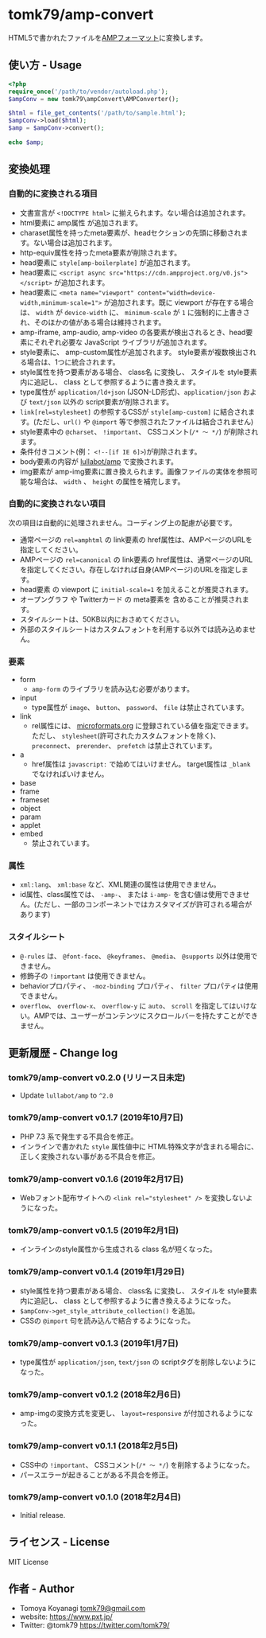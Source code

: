 # tomk79/amp-convert
HTML5で書かれたファイルを[AMPフォーマット](https://www.ampproject.org/ja/docs/reference/spec#required-markup)に変換します。


## 使い方 - Usage

```php
<?php
require_once('/path/to/vendor/autoload.php');
$ampConv = new tomk79\ampConvert\AMPConverter();

$html = file_get_contents('/path/to/sample.html');
$ampConv->load($html);
$amp = $ampConv->convert();

echo $amp;
```


## 変換処理

### 自動的に変換される項目

- 文書宣言が `<!DOCTYPE html>` に揃えられます。ない場合は追加されます。
- html要素に amp属性 が追加されます。
- charaset属性を持ったmeta要素が、headセクションの先頭に移動されます。ない場合は追加されます。
- http-equiv属性を持ったmeta要素が削除されます。
- head要素に `style[amp-boilerplate]` が追加されます。
- head要素に `<script async src="https://cdn.ampproject.org/v0.js"></script>` が追加されます。
- head要素に `<meta name="viewport" content="width=device-width,minimum-scale=1">` が追加されます。既に viewport が存在する場合は、 `width` が `device-width` に、 `minimum-scale` が `1` に強制的に上書きされ、そのほかの値がある場合は維持されます。
- amp-iframe, amp-audio, amp-video の各要素が検出されるとき、head要素にそれぞれ必要な JavaScript ライブラリが追加されます。
- style要素に、 amp-custom属性が追加されます。 style要素が複数検出される場合は、1つに統合されます。
- style属性を持つ要素がある場合、 class名 に変換し、 スタイルを style要素内に追記し、 class として参照するように書き換えます。
- type属性が `application/ld+json` (JSON-LD形式)、`application/json` および `text/json` 以外の script要素が削除されます。
- `link[rel=stylesheet]` の参照するCSSが `style[amp-custom]` に結合されます。(ただし、`url()` や `@import` 等で参照されたファイルは結合されません)
- style要素中の `@charset`、 `!important`、 CSSコメント(`/* 〜 */`) が削除されます。
- 条件付きコメント(例： `<!--[if IE 6]>`)が削除されます。
- body要素の内容が [lullabot/amp](https://packagist.org/packages/lullabot/amp) で変換されます。
- img要素が amp-img要素に置き換えられます。画像ファイルの実体を参照可能な場合は、 `width` 、 `height` の属性を補完します。

### 自動的に変換されない項目

次の項目は自動的に処理されません。コーディング上の配慮が必要です。

- 通常ページの `rel=amphtml` の link要素の href属性は、AMPページのURLを指定してください。
- AMPページの `rel=canonical` の link要素の href属性は、通常ページのURLを指定してください。存在しなければ自身(AMPページ)のURLを指定します。
- head要素 の viewport に `initial-scale=1` を加えることが推奨されます。
- オープングラフ や Twitterカード の meta要素を 含めることが推奨されます。
- スタイルシートは、50KB以内におさめてください。
- 外部のスタイルシートはカスタムフォントを利用する以外では読み込めません。

### 要素

- form
	- `amp-form` のライブラリを読み込む必要があります。
- input
	- type属性が `image`、 `button`、 `password`、 `file` は禁止されています。
- link
	- rel属性には、 [microformats.org](http://microformats.org/) に登録されている値を指定できます。 ただし、 `stylesheet`(許可されたカスタムフォントを除く)、 `preconnect`、 `prerender`、 `prefetch` は禁止されています。
- a
	- href属性は `javascript:` で始めてはいけません。 target属性は `_blank` でなければいけません。
- base
- frame
- frameset
- object
- param
- applet
- embed
	- 禁止されています。

### 属性

- `xml:lang`、 `xml:base` など、XML関連の属性は使用できません。
- id属性、class属性では、 `-amp-`、 または `i-amp-` を含む値は使用できません。(ただし、一部のコンポーネントではカスタマイズが許可される場合があります)

### スタイルシート

- `@-rules` は、 `@font-face`、 `@keyframes`、 `@media`、 `@supports` 以外は使用できません。
- 修飾子の `!important` は使用できません。
- behaviorプロパティ、 `-moz-binding` プロパティ、 `filter` プロパティは使用できません。
- `overflow`、 `overflow-x`、 `overflow-y` に `auto`、 `scroll` を指定してはいけない。AMPでは、ユーザーがコンテンツにスクロールバーを持たすことができません。


## 更新履歴 - Change log

### tomk79/amp-convert v0.2.0 (リリース日未定)

- Update `lullabot/amp` to `^2.0`

### tomk79/amp-convert v0.1.7 (2019年10月7日)

- PHP 7.3 系で発生する不具合を修正。
- インラインで書かれた `style` 属性値中に HTML特殊文字が含まれる場合に、正しく変換されない事がある不具合を修正。

### tomk79/amp-convert v0.1.6 (2019年2月17日)

- Webフォント配布サイトへの `<link rel="stylesheet" />` を変換しないようになった。

### tomk79/amp-convert v0.1.5 (2019年2月1日)

- インラインのstyle属性から生成される class 名が短くなった。

### tomk79/amp-convert v0.1.4 (2019年1月29日)

- style属性を持つ要素がある場合、 class名 に変換し、 スタイルを style要素内に追記し、 class として参照するように書き換えるようになった。
- `$ampConv->get_style_attribute_collection()` を追加。
- CSSの `@import` 句を読み込んで結合するようになった。

### tomk79/amp-convert v0.1.3 (2019年1月7日)

- type属性が `application/json`, `text/json` の scriptタグを削除しないようになった。

### tomk79/amp-convert v0.1.2 (2018年2月6日)

- amp-imgの変換方式を変更し、 `layout=responsive` が付加されるようになった。

### tomk79/amp-convert v0.1.1 (2018年2月5日)

- CSS中の `!important`、 CSSコメント(`/* 〜 */`) を削除するようになった。
- パースエラーが起きることがある不具合を修正。

### tomk79/amp-convert v0.1.0 (2018年2月4日)

- Initial release.


## ライセンス - License

MIT License


## 作者 - Author

- Tomoya Koyanagi <tomk79@gmail.com>
- website: <https://www.pxt.jp/>
- Twitter: @tomk79 <https://twitter.com/tomk79/>
